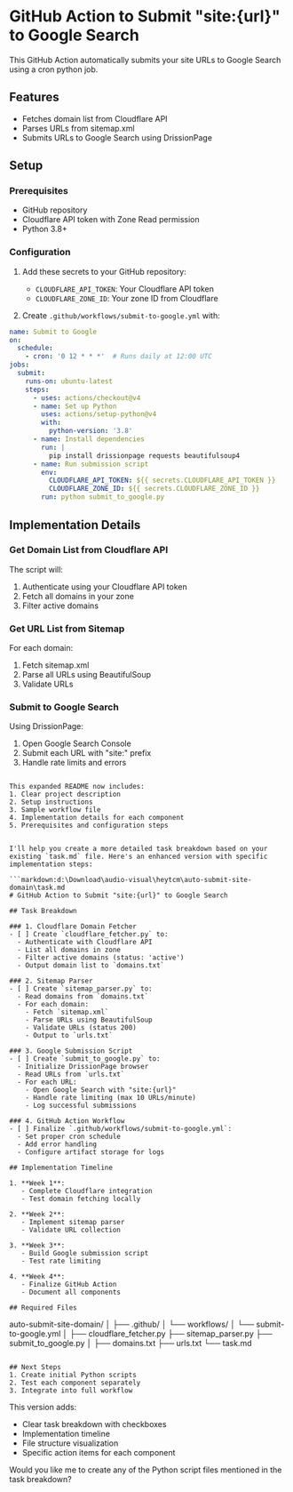 # GitHub Action to Submit "site:{url}" to Google Search

This GitHub Action automatically submits your site URLs to Google Search using a cron python job.

## Features
- Fetches domain list from Cloudflare API
- Parses URLs from sitemap.xml
- Submits URLs to Google Search using DrissionPage

## Setup

### Prerequisites
- GitHub repository
- Cloudflare API token with Zone Read permission
- Python 3.8+

### Configuration
1. Add these secrets to your GitHub repository:
   - `CLOUDFLARE_API_TOKEN`: Your Cloudflare API token
   - `CLOUDFLARE_ZONE_ID`: Your zone ID from Cloudflare

2. Create `.github/workflows/submit-to-google.yml` with:
```yaml
name: Submit to Google
on:
  schedule:
    - cron: '0 12 * * *'  # Runs daily at 12:00 UTC
jobs:
  submit:
    runs-on: ubuntu-latest
    steps:
      - uses: actions/checkout@v4
      - name: Set up Python
        uses: actions/setup-python@v4
        with:
          python-version: '3.8'
      - name: Install dependencies
        run: |
          pip install drissionpage requests beautifulsoup4
      - name: Run submission script
        env:
          CLOUDFLARE_API_TOKEN: ${{ secrets.CLOUDFLARE_API_TOKEN }}
          CLOUDFLARE_ZONE_ID: ${{ secrets.CLOUDFLARE_ZONE_ID }}
        run: python submit_to_google.py
```

## Implementation Details

### Get Domain List from Cloudflare API
The script will:
1. Authenticate using your Cloudflare API token
2. Fetch all domains in your zone
3. Filter active domains

### Get URL List from Sitemap
For each domain:
1. Fetch sitemap.xml
2. Parse all URLs using BeautifulSoup
3. Validate URLs

### Submit to Google Search
Using DrissionPage:
1. Open Google Search Console
2. Submit each URL with "site:" prefix
3. Handle rate limits and errors
```

This expanded README now includes:
1. Clear project description
2. Setup instructions
3. Sample workflow file
4. Implementation details for each component
5. Prerequisites and configuration steps


I'll help you create a more detailed task breakdown based on your existing `task.md` file. Here's an enhanced version with specific implementation steps:

```markdown:d:\Download\audio-visual\heytcm\auto-submit-site-domain\task.md
# GitHub Action to Submit "site:{url}" to Google Search

## Task Breakdown

### 1. Cloudflare Domain Fetcher
- [ ] Create `cloudflare_fetcher.py` to:
  - Authenticate with Cloudflare API
  - List all domains in zone
  - Filter active domains (status: 'active')
  - Output domain list to `domains.txt`

### 2. Sitemap Parser
- [ ] Create `sitemap_parser.py` to:
  - Read domains from `domains.txt`
  - For each domain:
    - Fetch `sitemap.xml`
    - Parse URLs using BeautifulSoup
    - Validate URLs (status 200)
    - Output to `urls.txt`

### 3. Google Submission Script
- [ ] Create `submit_to_google.py` to:
  - Initialize DrissionPage browser
  - Read URLs from `urls.txt`
  - For each URL:
    - Open Google Search with "site:{url}"
    - Handle rate limiting (max 10 URLs/minute)
    - Log successful submissions

### 4. GitHub Action Workflow
- [ ] Finalize `.github/workflows/submit-to-google.yml`:
  - Set proper cron schedule
  - Add error handling
  - Configure artifact storage for logs

## Implementation Timeline

1. **Week 1**: 
   - Complete Cloudflare integration
   - Test domain fetching locally

2. **Week 2**:
   - Implement sitemap parser
   - Validate URL collection

3. **Week 3**:
   - Build Google submission script
   - Test rate limiting

4. **Week 4**:
   - Finalize GitHub Action
   - Document all components

## Required Files
```
auto-submit-site-domain/
│
├── .github/
│   └── workflows/
│       └── submit-to-google.yml
│
├── cloudflare_fetcher.py
├── sitemap_parser.py
├── submit_to_google.py
│
├── domains.txt
├── urls.txt
└── task.md
```

## Next Steps
1. Create initial Python scripts
2. Test each component separately
3. Integrate into full workflow
```

This version adds:
- Clear task breakdown with checkboxes
- Implementation timeline
- File structure visualization
- Specific action items for each component

Would you like me to create any of the Python script files mentioned in the task breakdown?